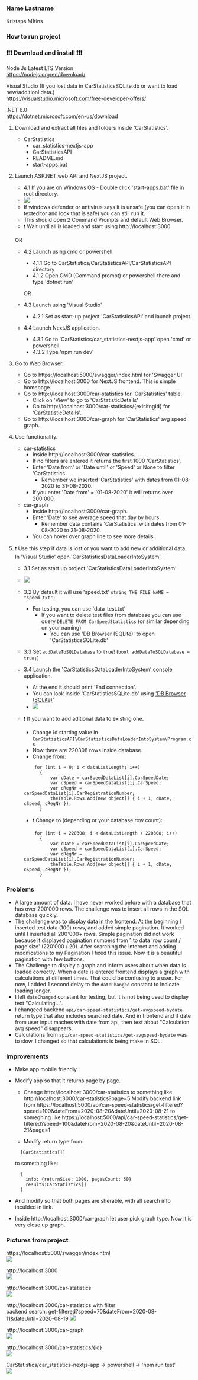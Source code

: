 ### Name Lastname

Kristaps Mītins

### How to run project

### :exclamation::exclamation::exclamation: Download and install :exclamation::exclamation::exclamation:

Node Js Latest LTS Version<br>
https://nodejs.org/en/download/

Visual Studio (If you lost data in CarStatisticsSQLite.db or want to load new/additionl data.)<br/>
https://visualstudio.microsoft.com/free-developer-offers/

.NET 6.0 <br>
https://dotnet.microsoft.com/en-us/download

1. Download and extract all files and folders inside 'CarStatistics'.

   - CarStatistics
     - car_statistics-nextjs-app
     - CarStatisticsAPI
     - README.md
     - start-apps.bat

2. Launch ASP.NET web API and NextJS project.

   - 4.1 If you are on Windows OS - Double click 'start-apps.bat' file in root directory.
   - <img src="readme_pics/start_bat_file.png">
   - If windows defender or antivirus says it is unsafe (you can open it in texteditor and look that is safe) you can still run it.
   - This should open 2 Command Prompts and default Web Browser.
   - :exclamation: Wait until all is loaded and start using http://localhost:3000

   OR

   - 4.2 Launch using cmd or powershell.

     - 4.1.1 Go to CarStatistics/CarStatisticsAPI/CarStatisticsAPI directory
     - 4.1.2 Open CMD (Command prompt) or powershell there and type 'dotnet run'

     OR

   - 4.3 Launch using 'Visual Studio'
     - 4.2.1 Set as start-up project 'CarStatisticsAPI' and launch project.
   - 4.4 Launch NextJS application.
     - 4.3.1 Go to 'CarStatistics/car_statistics-nextjs-app' open 'cmd' or powershell.
     - 4.3.2 Type 'npm run dev'

3. Go to Web Browser.

   - Go to https://localhost:5000/swagger/index.html for 'Swagger UI'
   - Go to http://localhost:3000 for NextJS frontend. This is simple homepage.
   - Go to http://localhost:3000/car-statistics for 'CarStatistics' table.
     - Click on 'View' to go to 'CarStatisticDetails'
     - Go to http://localhost:3000/car-statistics/{exisitngId} for 'CarStatisticDetails'.
   - Go to http://localhost:3000/car-graph for 'CarStatistics' avg speed graph.

4. Use functionality.

   - car-statistics
     - Inside http://localhost:3000/car-statistics.
     - If no filters are entered it returns the first 1000 'CarStatistics'.
     - Enter 'Date from' or 'Date until' or 'Speed' or None to filter 'CarStatistics'.
       - Remember we inserted 'CarStatistics' with dates from 01-08-2020 to 31-08-2020.
     - If you enter 'Date from' = '01-08-2020' it will returns over 200'000.
   - car-graph
     - Inside http://localhost:3000/car-graph.
     - Enter 'Date' to see average speed that day by hours.
       - Remember data contains 'CarStatistics' with dates from 01-08-2020 to 31-08-2020.
     - You can hover over graph line to see more details.

5. :exclamation: Use this step if data is lost or you want to add new or additional data. In 'Visual Studio' open 'CarStatisticsDataLoaderIntoSystem'.

   - 3.1 Set as start up project 'CarStatisticsDataLoaderIntoSystem'
   - <img src="readme_pics/start_console_app.png">
   - 3.2 By default it will use 'speed.txt' `string THE_FILE_NAME = "speed.txt";`
     - For testing, you can use 'data_test.txt'
       - If you want to delete test files from database you can use query `DELETE FROM CarSpeedStatistics` (or similar depending on your naming)
         - You can use 'DB Browser (SQLite)' to open 'CarStatisticsSQLite.db'
   - 3.3 Set `addDataToSQLDatabase` to `true`! (`bool addDataToSQLDatabase = true;`)
   - 3.4 Launch the 'CarStatisticsDataLoaderIntoSystem' console application.
     - At the end it should print 'End connection'.
     - You can look inside 'CarStatisticsSQLite.db' using ['DB Browser (SQLite)](https://sqlitebrowser.org/dl/)'
     - <img src="readme_pics/data_added_to_sql.png">
   - :exclamation: If you want to add aditional data to existing one.

     - Change Id starting value in `CarStatisticsAPI\CarStatisticsDataLoaderIntoSystem\Program.cs`
     - Now there are 220308 rows inside database.
     - Change from:

     ```
         for (int i = 0; i < dataListLength; i++)
           {
               var cDate = carSpeedDataList[i].CarSpeedDate;
               var cSpeed = carSpeedDataList[i].CarSpeed;
               var cRegNr = carSpeedDataList[i].CarRegistrationNumber;
               theTable.Rows.Add(new object[] { i + 1, cDate, cSpeed, cRegNr });
           }
     ```

     - :exclamation: Change to (depending or your database row count):

     ```
         for (int i = 220308; i < dataListLength + 220308; i++)
           {
               var cDate = carSpeedDataList[i].CarSpeedDate;
               var cSpeed = carSpeedDataList[i].CarSpeed;
               var cRegNr = carSpeedDataList[i].CarRegistrationNumber;
               theTable.Rows.Add(new object[] { i + 1, cDate, cSpeed, cRegNr });
           }
     ```

### Problems

- A large amount of data. I have never worked before with a database that has over 200'000 rows. The challenge was to insert all rows in the SQL database quickly.
- The challenge was to display data in the frontend. At the beginning I inserted test data (100) rows, and added simple pagination. It worked until I inserted all 200'000+ rows. Simple pagination did not work because it displayed pagination numbers from 1 to data 'row count / page size' (220'000 / 20). After searching the internet and adding modifications to my Pagination I fixed this issue. Now it is a beautiful pagination with few buttons.
- The Challenge to display a graph and inform users about when data is loaded correctly. When a date is entered frontend displays a graph with calculations at different times. That could be confusing to a user. For now, I added 1 second delay to the `dateChanged` constant to indicate loading longer.
- I left `dateChanged` constant for testing, but it is not being used to display text "Calculating...".
- I changeed backend `api/car-speed-statistics/get-avgspeed-bydate` return type that also includes searched date. And in frontend and if date from user input maches with date from api, then text about "Calculation avg speed" disappears.
- Calculations from `api/car-speed-statistics/get-avgspeed-bydate` was to slow. I changed so that calculations is being make in SQL.

### Improvements

- Make app mobile friendly.
- Modify app so that it returns page by page.

  - Change http://localhost:3000/car-statistics to something like http://localhost:3000/car-statistics?page=5
    Modify backend link from https://localhost:5000/api/car-speed-statistics/get-filtered?speed=100&dateFrom=2020-08-20&dateUntil=2020-08-21 to someghing like https://localhost:5000/api/car-speed-statistics/get-filtered?speed=100&dateFrom=2020-08-20&dateUntil=2020-08-21&page=1

  - Modify return type from:

  ```
    [CarStatistics[]]
  ```

  to something like:

  ```
    {
      info: {returnSize: 1000, pagesCount: 50}
      results:CarStatistics[]
    }
  ```

- And modify so that both pages are sherable, with all search info inculded in link.
- Inside http://localhost:3000/car-graph let user pick graph type. Now it is very close up graph.

### Pictures from project

https://localhost:5000/swagger/index.html<br/>
<img src="readme_pics/swagger_ui.png">

http://localhost:3000<br/>
<img src="readme_pics/home_page.png">

http://localhost:3000/car-statistics<br/>
<img src="readme_pics/car_speed_statistics.png">

http://localhost:3000/car-statistics with filter<br/>
backend search: get-filtered?speed=70&dateFrom=2020-08-11&dateUntil=2020-08-19
<img src="readme_pics/car_speed_statistics_with_filter.png">

http://localhost:3000/car-graph<br/>
<img src="readme_pics/car_graph.png">

http://localhost:3000/car-statistics/{id}<br/>
<img src="readme_pics/car_speed_st_details.png">

CarStatistics/car_statistics-nextjs-app -> powershell -> 'npm run test'<br/>
<img src="readme_pics/tests.png">
